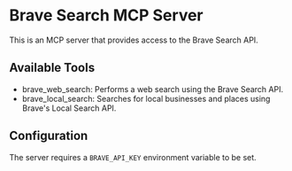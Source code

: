 # Brave Search MCP Server

This is an MCP server that provides access to the Brave Search API.

## Available Tools

- brave_web_search: Performs a web search using the Brave Search API.
- brave_local_search: Searches for local businesses and places using Brave's Local Search API.

## Configuration

The server requires a `BRAVE_API_KEY` environment variable to be set.

